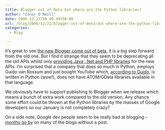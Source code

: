 ```yaml
---
title: Blogger out of Beta but where are the Python libraries?
author: "Conor O'Neill"
date: 2006-12-21T09:49:49+00:00
url: /blog/2006/12/21/blogger-out-of-beta-but-where-are-the-python-libraries/
categories:
  - Blog

---
```

It&#8217;s great to see [the new Blogger come out of beta][1], it is a big step forward from the old one. But I find it strange that they seem to be deprecating all the old APIs whilst only [providing Java, .Net and PHP libraries][2] for the new APIs. I&#8217;m surprised that a company that does so much in Python, employs Guido van Rossum and just bought YouTube which, [according to Guido][3], is written in Python (wow!), does not have ATOM/GData libraries available in that language.

We obviously have to support publishing to Blogger when we release which means a bunch of extra work compared to the old version. Any chance some effort could be thrown at the Python libraries by the masses of Google developers so our January is not completely crazy?

On a side note, Google dev people seem to be really bad at blogging &#8211; [months go by][4] on many of the blogs without a post.

 [1]: http://buzz.blogger.com/2006/12/new-version-of-blogger.html
 [2]: http://code.google.com/apis/gdata/blogger.html
 [3]: http://www.splee.co.uk/2006/12/12/youtube-and-python/
 [4]: http://googledataapis.blogspot.com/